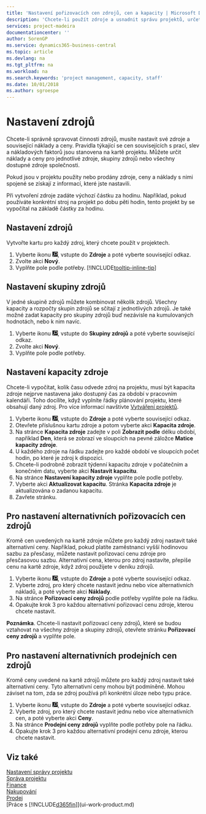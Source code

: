 ```yaml
---
title: 'Nastavení pořizovacích cen zdrojů, cen a kapacity | Microsoft Docs'
description: 'Chcete-li použít zdroje a usnadnit správu projektů, určete náklady a ceny pro jednotlivé zdroje nebo skupiny zdrojů a nastavte kapacitu zdrojů.'
services: project-madeira
documentationcenter: ''
author: SorenGP
ms.service: dynamics365-business-central
ms.topic: article
ms.devlang: na
ms.tgt_pltfrm: na
ms.workload: na
ms.search.keywords: 'project management, capacity, staff'
ms.date: 10/01/2018
ms.author: sgroespe
---
```

# <a name="set-up-resources"></a>Nastavení zdrojů
Chcete-li správně spravovat činnosti zdrojů, musíte nastavit své zdroje a související náklady a ceny. Pravidla týkající se cen souvisejících s prací, slev a nákladových faktorů jsou stanovena na kartě projektu. Můžete určit náklady a ceny pro jednotlivé zdroje, skupiny zdrojů nebo všechny dostupné zdroje společnosti.

Pokud jsou v projektu použity nebo prodány zdroje, ceny a náklady s nimi spojené se získají z informací, které jste nastavili.

Při vytvoření zdroje zadáte výchozí částku za hodinu. Například, pokud používáte konkrétní stroj na projekt po dobu pěti hodin, tento projekt by se vypočítal na základě částky za hodinu.

## <a name="to-set-up-a-resource"></a>Nastavení zdrojů
Vytvořte kartu pro každý zdroj, který chcete použít v projektech.

1. Vyberte ikonu ![Žárovku, která otevře funkci Řeknete mi](media/ui-search/search_small.png "Řekněte mi, co chcete dělat"), vstupte do **Zdroje** a poté vyberte související odkaz.
2. Zvolte akci **Nový**.
3. Vyplňte pole podle potřeby. [!INCLUDE[tooltip-inline-tip](includes/tooltip-inline-tip_md.md)]  

## <a name="to-set-up-a-resource-group"></a>Nastavení skupiny zdrojů
V jedné skupině zdrojů můžete kombinovat několik zdrojů. Všechny kapacity a rozpočty skupin zdrojů se sčítají z jednotlivých zdrojů. Je také možné zadat kapacity pro skupiny zdrojů buď nezávisle na kumulovaných hodnotách, nebo k nim navíc.

1. Vyberte ikonu ![Žárovku, která otevře funkci Řeknete mi](media/ui-search/search_small.png "Řekněte mi, co chcete dělat"), vstupte do **Skupiny zdrojů** a poté vyberte související odkaz.
2. Zvolte akci **Nový**.
3. Vyplňte pole podle potřeby.

## <a name="to-set-capacity-for-a-resource"></a>Nastavení kapacity zdroje
Chcete-li vypočítat, kolik času odvede zdroj  na projektu, musí být kapacita zdroje nejprve nastavena jako dostupný čas za období v pracovním kalendáři. Toho docílíte, když vyplníte řádky plánování projektu, které obsahují daný zdroj. Pro více informací navštivte [Vytváření projektů](projects-how-create-jobs.md).

1. Vyberte ikonu ![Žárovku, která otevře funkci Řeknete mi](media/ui-search/search_small.png "Řekněte mi, co chcete dělat"), vstupte do **Zdroje** a poté vyberte související odkaz.
2. Otevřete příslušnou kartu zdroje a potom vyberte akci **Kapacita zdroje**.
3. Na stránce **Kapacita zdroje** zadejte v poli **Zobrazit podle** délku období, například **Den**, která se zobrazí ve sloupcích na pevné záložce **Matice kapacity zdroje**.
4. U každého zdroje na řádku zadejte pro každé období ve sloupcích počet hodin, po které je zdroj k dispozici.
5. Chcete-li podrobně zobrazit týdenní kapacitu zdroje v počátečním a konečném datu, vyberte akci **Nastavit kapacitu**.
6. Na stránce **Nastavení kapacity zdroje** vyplňte pole podle potřeby.
7. Vyberte akci **Aktualizovat kapacitu**. Stránka **Kapacita zdroje** je aktualizována o zadanou kapacitu.
8. Zavřete stránku.

## <a name="to-set-up-alternate-resource-costs"></a>Pro nastavení alternativních pořizovacích cen zdrojů
Kromě cen uvedených na kartě zdroje můžete pro každý zdroj nastavit také alternativní ceny. Například, pokud platíte zaměstnanci vyšší hodinovou sazbu za přesčasy, můžete nastavit pořizovací cenu zdroje pro přesčasovou sazbu. Alternativní cena, kterou pro zdroj nastavíte, přepíše cenu na kartě zdroje, když zdroj použijete v deníku zdrojů.

1. Vyberte ikonu ![Žárovku, která otevře funkci Řeknete mi](media/ui-search/search_small.png "Řekněte mi, co chcete dělat"), vstupte do **Zdroje** a poté vyberte související odkaz.  
2. Vyberte zdroj, pro který chcete nastavit jednu nebo více alternativních nákladů, a poté vyberte akci **Náklady**.  
3. Na stránce **Pořizovací ceny zdrojů** podle potřeby vyplňte pole na řádku.  
4. Opakujte krok 3 pro každou alternativní pořizovací cenu zdroje, kterou chcete nastavit.

**Poznámka**. Chcete-li nastavit pořizovací ceny zdrojů, které se budou vztahovat na všechny zdroje a skupiny zdrojů, otevřete stránku **Pořizovací ceny zdrojů** a vyplňte pole.

## <a name="to-set-up-alternate-resource-prices"></a>Pro nastavení alternativních prodejních cen zdrojů
Kromě ceny uvedené na kartě zdrojů můžete pro každý zdroj nastavit také alternativní ceny. Tyto alternativní ceny mohou být podmíněné. Mohou záviset na tom, zda se zdroj používá při konkrétní úloze nebo typu práce.

1. Vyberte ikonu ![Žárovku, která otevře funkci Řeknete mi](media/ui-search/search_small.png "Řekněte mi, co chcete dělat"), vstupte do **Zdroje** a poté vyberte související odkaz.
2. Vyberte zdroj, pro který chcete nastavit jednu nebo více alternativních cen, a poté vyberte akci **Ceny**.
3. Na stránce **Prodejní ceny zdrojů** vyplňte podle potřeby pole na řádku.
4. Opakujte krok 3 pro každou alternativní prodejní cenu zdroje, kterou chcete nastavit.

## <a name="see-also"></a>Viz také
[Nastavení správy projektu](projects-setup-projects.md)  
[Správa projektu](projects-manage-projects.md)  
[Finance](finance.md)  
[Nakupování](purchasing-manage-purchasing.md)         
[Prodej](sales-manage-sales.md)      
[Práce s [!INCLUDE[d365fin](includes/d365fin_md.md)]](ui-work-product.md)  
